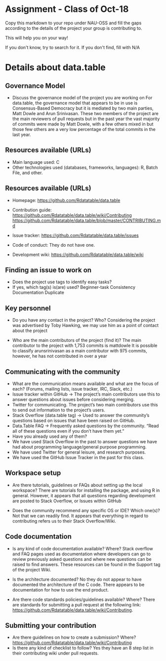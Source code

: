 # Assignment - Class of Oct-18

Copy this markdown to your repo under NAU-OSS and fill the gaps according to the details of the project your group is contributing to.

This will help you on your way!

If you don't know, try to search for it. If you don't find, fill with N/A

# Details about data.table

## Governance Model

  * Discuss the governance model of the project you are working on
For data.table, the governance model that appears to be in use is Consensus-Based Democracy but it is mediated by two main parties, Matt Dowle and Arun Srinivasan. These two members of the project are the main reviewers of pull requests but in the past year the vast majority of commits were made by Matt Dowle, with a few others mixed in but those few others are a very low percentage of the total commits in the last year.



## Resources available (URLs)

  * Main language used: C
  * Other technologies used (databases, frameworks, languages): R, Batch File, and other.

## Resources available (URLs)

  * Homepage: https://github.com/Rdatatable/data.table 

  * Contribution guide:
https://github.com/Rdatatable/data.table/wiki/Contributing https://github.com/Rdatatable/data.table/blob/master/CONTRIBUTING.md 

  * Issue tracker: https://github.com/Rdatatable/data.table/issues 

  * Code of conduct: They do not have one.

  * Development wiki: https://github.com/Rdatatable/data.table/wiki 

## Finding an issue to work on
  
  * Does the project use tags to identify easy tasks?
  * If yes, which tag(s) is(are) used?
Beginner-task 
Consistency 
Documentation 
Duplicate 

  
## Key personnel

  * Do you have any contact in the project? Who?
Considering the project was advertised by Toby Hawking, we may use him as a point of contact about the project 

  * Who are the main contributors of the project (find it)?
The main contributor to the project with 1,753 commits is mattdowle 
It is possible to classify arunsrinivasan as a main contributor with 975 commits, however, he has not contributed in over a year 
  
## Communicating with the community
  
  * What are the communication means available and what are the focus of each? (Forums, mailing lists, issue tracker, IRC, Slack, etc.)
  * Issue tracker within GitHub → The project’s main contributors use this to answer questions about issues before considering merging. 
  * Twitter for communicating. The project’s two main contributors use this to send out information to the project’s users. 
  * Stack Overflow (data.table tag) → Used to answer the community’s questions based on issues that have been raised on GitHub. 
  * Data.Table FAQ → Frequently asked questions by the community. “Read all of these questions even if you don’t have them yet.” 
  * Have you already used any of them?
  * We have used Stack Overflow in the past to answer questions we have had about programming language/general purpose programming. 
  * We have used Twitter for general leisure, and research purposes.  
  * We have used the GitHub Issue Tracker in the past for this class. 
## Workspace setup

  * Are there tutorials, guidelines or FAQs about setting up the local workspace?
There are tutorials for installing the package, and using R in general. However, it appears that all questions regarding development are posted to Stack Overflow, or Issues within GitHub 

  * Does the community recommend any specific OS or IDE? Which one(s)?
Not that we can readily find. It appears that everything in regard to contributing refers us to their Stack Overflow/Wiki. 

## Code documentation
  
   * Is any kind of code documentation available? Where?
Stack overflow and FAQ pages used as documentation where developers can go to review previously asked questions and where new questions can be raised to find answers. These resources can be found in the Support tag of the project Wiki.
    
   * Is the architecture documented? 
No they do not appear to have documented the architecture of the C code. There appears to be documentation for how to use the end product. 

   * Are there code standards policies/guidelines available? Where? 
There are standards for submitting a pull request at the following link: https://github.com/Rdatatable/data.table/wiki/Contributing. 
    
## Submitting your contribution

  * Are there guidelines on how to create a submission? Where? https://github.com/Rdatatable/data.table/wiki/Contributing
  * Is there any kind of checklist to follow? 
Yes they have an 8 step list in their contributing wiki under pull requests.

